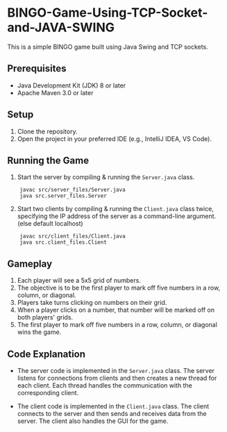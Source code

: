  # BINGO-Game-Using-TCP-Socket-and-JAVA-SWING

This is a simple BINGO game built using Java Swing and TCP sockets. 

## Prerequisites
* Java Development Kit (JDK) 8 or later
* Apache Maven 3.0 or later

## Setup
1. Clone the repository.
2. Open the project in your preferred IDE (e.g., IntelliJ IDEA, VS Code).

## Running the Game
1. Start the server by compiling & running the `Server.java` class.
```
    javac src/server_files/Server.java
    java src.server_files.Server
```
2. Start two clients by compiling & running the `Client.java` class twice, specifying the IP address of the server as a command-line argument. (else default localhost)
```
    javac src/client_files/Client.java
    java src.client_files.Client
```

## Gameplay
1. Each player will see a 5x5 grid of numbers.
2. The objective is to be the first player to mark off five numbers in a row, column, or diagonal.
3. Players take turns clicking on numbers on their grid.
4. When a player clicks on a number, that number will be marked off on both players' grids.
5. The first player to mark off five numbers in a row, column, or diagonal wins the game.

## Code Explanation
* The server code is implemented in the `Server.java` class. The server listens for connections from clients and then creates a new thread for each client. Each thread handles the communication with the corresponding client.

* The client code is implemented in the `Client.java` class. The client connects to the server and then sends and receives data from the server. The client also handles the GUI for the game.


